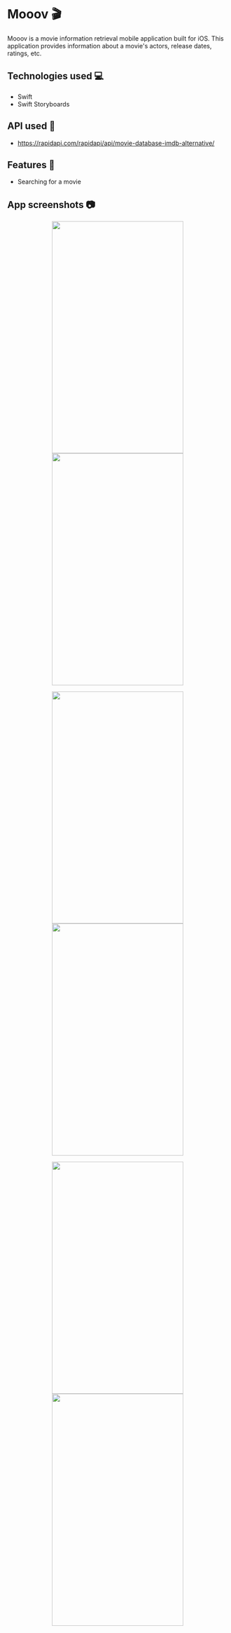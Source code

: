 # Mooov 🎬

Mooov is a movie information retrieval mobile application built for iOS. This application provides information about a movie's actors, release dates, ratings, etc.

## Technologies used 💻
- Swift
- Swift Storyboards

## API used 🔗
- https://rapidapi.com/rapidapi/api/movie-database-imdb-alternative/

## Features 📱
- Searching for a movie

## App screenshots 📷
<p align="center">
<img src="https://user-images.githubusercontent.com/100207221/155948923-945d9944-7564-42b9-b130-aa1542868b28.png" width="300" height="530" />
<img src="https://user-images.githubusercontent.com/100207221/155949042-eb9211f7-a751-4387-b5ca-31490771ef27.png" width="300" height="530" />
</p>
<p align="center">
<img src="https://user-images.githubusercontent.com/100207221/157190954-fa697b74-70cb-4c7c-8b44-97c4eaed85ac.png" width="300" height="530" />
<img src="https://user-images.githubusercontent.com/100207221/157191389-1df6ebcb-9394-4d55-9243-60910e9ed5b1.png" width="300" height="530" />
</p>
</p>
<p align="center">
<img src="https://user-images.githubusercontent.com/100207221/157191048-6ebe434e-b178-4104-8934-161713dd2408.png" width="300" height="530" />
<img src="https://user-images.githubusercontent.com/100207221/157191140-b7c332d1-34f2-4598-a4c6-97179bec03be.png" width="300" height="530" />
</p>
